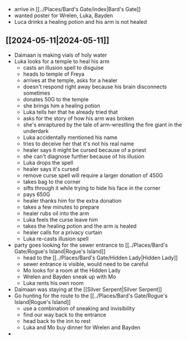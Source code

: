 - arrive in [[../Places/Bard's Gate/index|Bard's Gate]]
- wanted poster for Wrelen, Luka, Bayden
- Luca drinks a healing potion and his arm is not healed

## [[2024-05-11|2024-05-11]]
- Daimaan is making vials of holy water
- Luka looks for a temple to heal his arm
	- casts an illusion spell to disguise
	- heads to temple of Freya
	- arrives at the temple, asks for a healer
	- doesn't respond right away because his brain disconnects sometimes
	- donates 50G to the temple
	- she brings him a healing potion
	- Luka tells her that he already tried that
	- asks for the story of how his arm was broken
	- she's enraptured by the tale of arm-wrestling the fire giant in the underdark
	- Luka accidentally mentioned his name
	- tries to deceive her that it's not his real name
	- healer says it might be cursed because of a priest
	- she can't diagnose further because of his illusion
	- Luka drops the spell
	- healer says it's cursed
	- remove curse spell will require a larger donation of 450G
	- takes bag to the corner
	- sifts through it while trying to hide his face in the corner
	- pays 650G
	- healer thanks him for the extra donation
	- takes a few minutes to prepare
	- healer rubs oil into the arm
	- Luka feels the curse leave him
	- takes the healing potion and the arm is healed
	- healer calls for a privacy curtain
	- Luka re-casts illusion spell
- party goes looking for the sewer entrance to [[../Places/Bard's Gate/Rogue's Island|Rogue's Island]]
	- head to the [[../Places/Bard's Gate/Hidden Lady|Hidden Lady]]
	- sewer entrance is visible, would need to be careful
	- Mo looks for a room at the Hidden Lady
	- Wrelen and Bayden sneak up with Mo
	- Luka rents his own room
- Daimaan was staying at the [[Silver Serpent|Silver Serpent]]
- Go hunting for the route to the [[../Places/Bard's Gate/Rogue's Island|Rogue's Island]]
	- use a combination of sneaking and invisibility
	- find our way back to the entrance
	- head back to the inn to rest
	- Luka and Mo buy dinner for Wrelen and Bayden
- 
